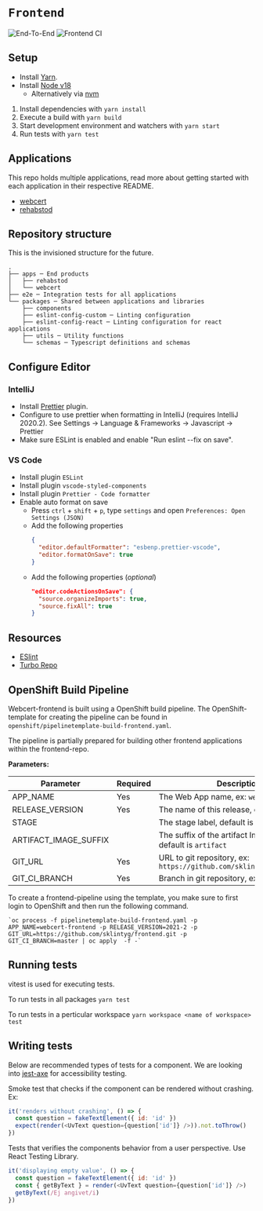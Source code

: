 # `Frontend`

![End-To-End](https://github.com/sklintyg/frontend/actions/workflows/e2e.yml/badge.svg)
![Frontend CI](https://github.com/sklintyg/frontend/actions/workflows/frontend.yml/badge.svg)

## Setup

- Install [Yarn](https://classic.yarnpkg.com/en/docs/install).
- Install [Node v18](https://nodejs.org/en/download/releases/)
  - Alternatively via [nvm](https://github.com/nvm-sh/nvm)

1. Install dependencies with `yarn install`
2. Execute a build with `yarn build`
3. Start development environment and watchers with `yarn start`
4. Run tests with `yarn test`

## Applications

This repo holds multiple applications, read more about getting started with each application in their respective README.

- [webcert](packages/webcert/README.md)
- [rehabstod](packages/rehabstod/README.md)

## Repository structure

This is the invisioned structure for the future.

```
.
├── apps ─ End products
│   ├── rehabstod
│   └── webcert
├── e2e ─ Integration tests for all applications
└── packages ─ Shared between applications and libraries
    ├── components
    ├── eslint-config-custom ─ Linting configuration
    ├── eslint-config-react ─ Linting configuration for react applications
    ├── utils ─ Utility functions
    └── schemas ─ Typescript definitions and schemas
```

## Configure Editor

### IntelliJ

- Install [Prettier](https://plugins.jetbrains.com/plugin/10456-prettier/) plugin.
- Configure to use prettier when formatting in IntelliJ (requires IntelliJ 2020.2). See Settings -> Language & Frameworks -> Javascript -> Prettier
- Make sure ESLint is enabled and enable "Run eslint --fix on save".

### VS Code

- Install plugin `ESLint`
- Install plugin `vscode-styled-components`
- Install plugin `Prettier - Code formatter`
- Enable auto format on save
  - Press `ctrl` + `shift` + `p`, type `settings` and open `Preferences: Open Settings (JSON)`
  - Add the following properties
    ```json
    {
      "editor.defaultFormatter": "esbenp.prettier-vscode",
      "editor.formatOnSave": true
    }
    ```
  - Add the following properties (_optional_)
    ```json
    "editor.codeActionsOnSave": {
      "source.organizeImports": true,
      "source.fixAll": true
    }
    ```

## Resources

- [ESlint](https://eslint.org/)
- [Turbo Repo](https://turbo.build/repo)

## OpenShift Build Pipeline

Webcert-frontend is built using a OpenShift build pipeline. The OpenShift-template for creating the pipeline can be found in `openshift/pipelinetemplate-build-frontend.yaml`.

The pipeline is partially prepared for building other frontend applications within the frontend-repo.

**Parameters:**

| Parameter             | Required | Description                                                           |
| --------------------- | -------- | --------------------------------------------------------------------- |
| APP_NAME              | Yes      | The Web App name, ex: `webcert-frontend`                              |
| RELEASE_VERSION       | Yes      | The name of this release, ex: `2021-2`                                |
| STAGE                 |          | The stage label, default is `test`                                    |
| ARTIFACT_IMAGE_SUFFIX |          | The suffix of the artifact ImageStream, default is `artifact`         |
| GIT_URL               | Yes      | URL to git repository, ex: `https://github.com/sklintyg/frontend.git` |
| GIT_CI_BRANCH         | Yes      | Branch in git repository, ex: `master`                                |

To create a frontend-pipeline using the template, you make sure to first login to OpenShift and then run the following command.

```
`oc process -f pipelinetemplate-build-frontend.yaml -p APP_NAME=webcert-frontend -p RELEASE_VERSION=2021-2 -p GIT_URL=https://github.com/sklintyg/frontend.git -p GIT_CI_BRANCH=master | oc apply  -f -`
```

## Running tests

vitest is used for executing tests.

To run tests in all packages `yarn test`

To run tests in a perticular workspace `yarn workspace <name of workspace> test`

## Writing tests

Below are recommended types of tests for a component. We are looking into [jest-axe](https://www.npmjs.com/package/jest-axe) for accessibility testing.

Smoke test that checks if the component can be rendered without crashing. Ex:

```javascript
it('renders without crashing', () => {
  const question = fakeTextElement({ id: 'id' })
  expect(render(<UvText question={question['id']} />)).not.toThrow()
})
```

Tests that verifies the components behavior from a user perspective. Use React Testing Library.

```javascript
it('displaying empty value', () => {
  const question = fakeTextElement({ id: 'id' })
  const { getByText } = render(<UvText question={question['id']} />)
  getByText(/Ej angivet/i)
})
```
